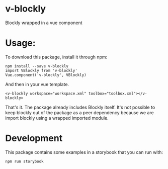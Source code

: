 # v-blockly
Blockly wrapped in a vue component


# Usage:

To download this package, install it through npm:

    npm install --save v-blockly
    import VBlockly from 'v-blockly'
    Vue.component('v-blockly', VBlockly)

And then in your vue template.

    <v-blockly workspace="workspace.xml" toolbox="toolbox.xml"></v-blockly>

That's it. The package already includes Blockly itself. It's not
possible to keep blockly out of the package as a peer dependency
because we are import blockly using a wrapped imported module.

# Development
This package contains some examples in a storybook that you can run with:

    npm run storybook
